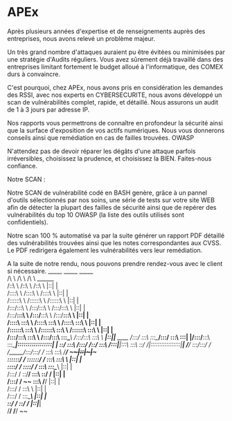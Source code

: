 # APEx


Après plusieurs années d'expertise et de renseignements auprès des entreprises, nous avons relevé un problème majeur.

Un très grand nombre d'attaques auraient pu être évitées ou minimisées par une stratégie d'Audits réguliers. Vous avez sûrement déjà travaillé dans des entreprises limitant fortement le budget alloué à l'informatique, des COMEX durs à convaincre. 

C'est pourquoi, chez APEx, nous avons pris en considération les demandes des RSSI, avec nos experts en CYBERSECURITE, nous avons développé un scan de vulnérabilités complet, rapide, et détaillé. Nous assurons un audit de 1 à 3 jours par adresse IP.

Nos rapports vous permettrons de connaître en profondeur la sécurité ainsi que la surface d'exposition de vos actifs numériques. Nous vous donnerons conseils ainsi que remédiation en cas de failles trouvées. OWASP

N'attendez pas de devoir réparer les dégâts d'une attaque parfois irréversibles, choisissez la prudence, et choisissez la BIEN. Faites-nous confiance.

Notre SCAN : 

Notre SCAN de vulnérabilité codé en BASH genère, grâce à un pannel d'outils sélectionnés par nos soins, une série de tests sur votre site WEB afin de détecter la plupart des failles de sécurité ainsi que de repérer des vulnérabilités du  top 10 OWASP (la liste des outils utilisés sont confidentiels).

Notre scan 100 % automatisé va par la suite générer un rapport PDF détaillé des vulnérabilités trouvées ainsi que les notes correspondantes aux CVSS. Le PDF redirigera également les vulnérabilités vers leur remédiation. 

A la suite de notre rendu, nous pouvons prendre rendez-vous avec le client si nécessaire.
          _____                    _____                    _____                                  
         /\    \                  /\    \                  /\    \                 ______          
        /::\    \                /::\    \                /::\    \               |::|   |         
       /::::\    \              /::::\    \              /::::\    \              |::|   |         
      /::::::\    \            /::::::\    \            /::::::\    \             |::|   |         
     /:::/\:::\    \          /:::/\:::\    \          /:::/\:::\    \            |::|   |         
    /:::/__\:::\    \        /:::/__\:::\    \        /:::/__\:::\    \           |::|   |         
   /::::\   \:::\    \      /::::\   \:::\    \      /::::\   \:::\    \          |::|   |         
  /::::::\   \:::\    \    /::::::\   \:::\    \    /::::::\   \:::\    \         |::|   |         
 /:::/\:::\   \:::\    \  /:::/\:::\   \:::\____\  /:::/\:::\   \:::\    \  ______|::|___|___ ____ 
/:::/  \:::\   \:::\____\/:::/  \:::\   \:::|    |/:::/__\:::\   \:::\____\|:::::::::::::::::|    |
\::/    \:::\  /:::/    /\::/    \:::\  /:::|____|\:::\   \:::\   \::/    /|:::::::::::::::::|____|
 \/____/ \:::\/:::/    /  \/_____/\:::\/:::/    /  \:::\   \:::\   \/____/  ~~~~~~|::|~~~|~~~      
          \::::::/    /            \::::::/    /    \:::\   \:::\    \            |::|   |         
           \::::/    /              \::::/    /      \:::\   \:::\____\           |::|   |         
           /:::/    /                \::/____/        \:::\   \::/    /           |::|   |         
          /:::/    /                  ~~               \:::\   \/____/            |::|   |         
         /:::/    /                                     \:::\    \                |::|   |         
        /:::/    /                                       \:::\____\               |::|   |         
        \::/    /                                         \::/    /               |::|___|         
         \/____/                                           \/____/                 ~~              

